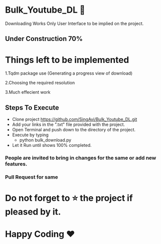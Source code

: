# Bulk_Youtube_DL :memo:

Downloading Works 
Only User Interface to be implied on the project.

## Under Construction 70%

# Things left to be implemented

1.Tqdm package use (Generating a progress view of download)

2.Choosing the required resolution

3.Much effecient work

## Steps To Execute
  - Clone project https://github.com/SingAvi/Bulk_Youtube_DL.git
  - Add your links in the ".txt" file provided with the project.
  - Open Terminal and push down to the directory of the project.
  - Execute by typing 
    - python bulk_download.py
  - Let it Run until shows 100% completed.
  

### People are invited to bring in changes for the same or add new features.
### Pull Request for same 

# Do not forget to :star: the project if pleased by it. 

# Happy Coding ♥
